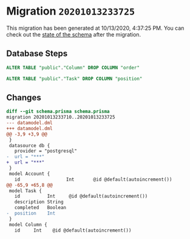 # Migration `20201013233725`

This migration has been generated at 10/13/2020, 4:37:25 PM.
You can check out the [state of the schema](./schema.prisma) after the migration.

## Database Steps

```sql
ALTER TABLE "public"."Column" DROP COLUMN "order"

ALTER TABLE "public"."Task" DROP COLUMN "position"
```

## Changes

```diff
diff --git schema.prisma schema.prisma
migration 20201013233710..20201013233725
--- datamodel.dml
+++ datamodel.dml
@@ -3,9 +3,9 @@
 }
 datasource db {
   provider = "postgresql"
-  url = "***"
+  url = "***"
 }
 model Account {
   id                 Int       @id @default(autoincrement())
@@ -65,9 +65,8 @@
 model Task {
   id          Int     @id @default(autoincrement())
   description String
   completed   Boolean
-  position    Int
 }
 model Column {
   id     Int    @id @default(autoincrement())
```


